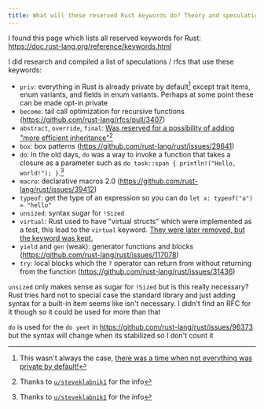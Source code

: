 ```yaml
---
title: What will these reserved Rust keywords do? Theory and speculation
---
```


I found this page which lists all reserved keywords for Rust: https://doc.rust-lang.org/reference/keywords.html

I did research and compiled a list of speculations / rfcs that use these keywords:

- `priv`: everything in Rust is already private by default[^1] except trait items, enum variants, and fields in enum variants. Perhaps at some point these can be made opt-in private
- `become`: tail call optimization for recursive functions (https://github.com/rust-lang/rfcs/pull/3407)
- `abstract`, `override`, `final`: [Was reserved for a possibility of adding "more efficient inheritance"](https://rust-lang.github.io/rfcs/0342-keywords.html)[^2]
- `box`: box patterns (https://github.com/rust-lang/rust/issues/29641)
- `do`: In the old days, `do` was a way to invoke a function that takes a closure as a parameter such as `do task::span { println!("Hello, world!"); }`.[^2]
- `macro`: declarative macros 2.0 (https://github.com/rust-lang/rust/issues/39412)
- `typeof`: get the type of an expression so you can do `let x: typeof("a") = "hello"`
- `unsized`: syntax sugar for `!Sized`
- `virtual`: Rust used to have "virtual structs" which were implemented as a test, this lead to the `virtual` keyword. [They were later removed, but the keyword was kept.](https://rust-lang.github.io/rfcs/0341-remove-virtual-structs.html)
- `yield` and `gen` (weak): generator functions and blocks (https://github.com/rust-lang/rust/issues/117078)
- `try`: local blocks which the `?` operator can return from without returning from the function (https://github.com/rust-lang/rust/issues/31436)

`unsized` only makes sense as sugar for `!Sized` but is this really necessary? Rust tries hard not to special case the standard library and just adding syntax for a built-in item seems like isn't necessary. I didn't find an RFC for it though so it could be used for more than that

`do` is used for the `do yeet` in https://github.com/rust-lang/rust/issues/96373 but the syntax will change when its stabilized so I don't count it

[^1]: This wasn't always the case, [there was a time when not everything was private by default!](https://github.com/rust-lang/rust/issues/8122)

[^2]: Thanks to [`u/steveklabnik1`](https://www.reddit.com/user/steveklabnik1/) for the info
